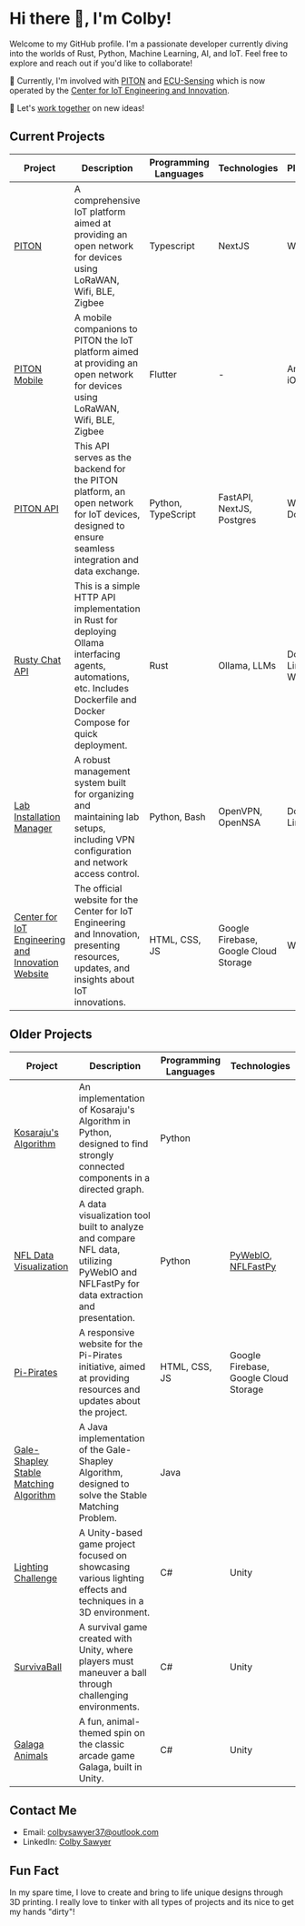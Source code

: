 # Hi there 👋, I'm Colby!

Welcome to my GitHub profile. I'm a passionate developer currently diving into the worlds of Rust, Python, Machine Learning, AI, and IoT. Feel free to explore and reach out if you'd like to collaborate!

🔭 Currently, I'm involved with [PITON](https://pitoncloud.org) and [ECU-Sensing](https://github.com/ECU-Sensing) which is now operated by the [Center for IoT Engineering and Innovation](https://cet.ecu.edu/ciei/).

💬 Let's [work together](https://colbysawyer7.github.io/) on new ideas!

## Current Projects

| Project | Description | Programming Languages | Technologies | Platform | 
| ------- | ----------- | --------------------- | ------------ | -------- | 
| [PITON](https://pitoncloud.org) | A comprehensive IoT platform aimed at providing an open network for devices using LoRaWAN, Wifi, BLE, Zigbee | Typescript | NextJS | Web |
| [PITON Mobile](https://pitoncloud.org/#mobile) | A mobile companions to PITON the IoT platform aimed at providing an open network for devices using LoRaWAN, Wifi, BLE, Zigbee | Flutter | - | Andriod, iOS |
| [PITON API](#) | This API serves as the backend for the PITON platform, an open network for IoT devices, designed to ensure seamless integration and data exchange. | Python, TypeScript | FastAPI, NextJS, Postgres | Web, Docker |
| [Rusty Chat API](https://github.com/ColbySawyer7/rusty-api) | This is a simple HTTP API implementation in Rust for deploying Ollama interfacing agents, automations, etc. Includes Dockerfile and Docker Compose for quick deployment. | Rust | Ollama, LLMs | Docker, Linux, Web |
| [Lab Installation Manager](https://github.com/ColbySawyer7/Lab_Installation) | A robust management system built for organizing and maintaining lab setups, including VPN configuration and network access control. | Python, Bash | OpenVPN, OpenNSA | Docker, Linux |
| [Center for IoT Engineering and Innovation Website](https://iotei.org/) | The official website for the Center for IoT Engineering and Innovation, presenting resources, updates, and insights about IoT innovations. | HTML, CSS, JS | Google Firebase, Google Cloud Storage | Web |

## Older Projects

| Project | Description | Programming Languages | Technologies |
| ------- | ----------- | --------------------- | ------------ |
| [Kosaraju's Algorithm](https://github.com/ColbySawyer7/CSCI_3650/tree/main/Assn_03) | An implementation of Kosaraju's Algorithm in Python, designed to find strongly connected components in a directed graph. | Python | |
| [NFL Data Visualization](https://github.com/ColbySawyer7/rushing_comparison)| A data visualization tool built to analyze and compare NFL data, utilizing PyWebIO and NFLFastPy for data extraction and presentation. | Python | [PyWebIO](https://github.com/pywebio/PyWebIO), [NFLFastPy](https://github.com/cooperdff/nfl_data_py) |
| [Pi-Pirates](https://pi-pirates-ecu.github.io/PI-Pirates-Site/) | A responsive website for the Pi-Pirates initiative, aimed at providing resources and updates about the project. | HTML, CSS, JS | Google Firebase, Google Cloud Storage |
| [Gale-Shapley Stable Matching Algorithm](https://github.com/ColbySawyer7/CSCI_3650/tree/main/Assn_01) | A Java implementation of the Gale-Shapley Algorithm, designed to solve the Stable Matching Problem. | Java | |
| [Lighting Challenge](https://github.com/ColbySawyer7/Lighting_Challenge) | A Unity-based game project focused on showcasing various lighting effects and techniques in a 3D environment. | C# | Unity |
| [SurvivaBall](https://github.com/ColbySawyer7/SurvivaBall) | A survival game created with Unity, where players must maneuver a ball through challenging environments. | C# | Unity |
| [Galaga Animals](https://github.com/ColbySawyer7/GalagaAnimals) | A fun, animal-themed spin on the classic arcade game Galaga, built in Unity. | C# | Unity |

## Contact Me

- Email: colbysawyer37@outlook.com
- LinkedIn: [Colby Sawyer](https://www.linkedin.com/in/colby-sawyer-65b642182/)

## Fun Fact

In my spare time, I love to create and bring to life unique designs through 3D printing. I really love to tinker with all types of projects and its nice to get my hands "dirty"!
